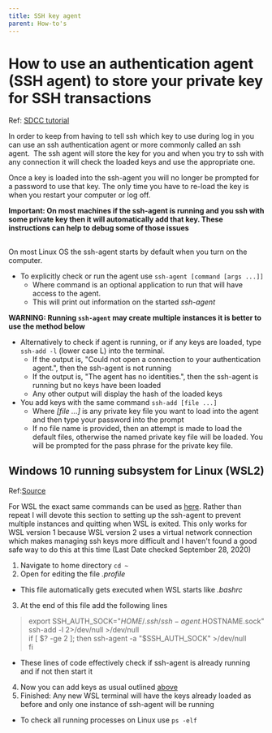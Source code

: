 ```yaml
---
title: SSH key agent
parent: How-to's
---
```


How to use an authentication agent (SSH agent) to store your private key for SSH transactions
===============================================================================================

Ref: [SDCC tutorial](https://www.sdcc.bnl.gov/information/ssh/ssh-agent)

In order to keep from having to tell ssh which key to use during log in you can use an ssh authentication agent or more commonly called an ssh agent.  The ssh agent will store the key for you and when you try to ssh with any connection it will check the loaded keys and use the appropriate one.

Once a key is loaded into the ssh-agent you will no longer be prompted for a password to use that key.  The only time you have to re-load the key is when you restart your computer or log off.

**Important: On most machines if the ssh-agent is running and you ssh with some private key then it will automatically add that key.  These instructions can help to debug some of those issues**

<a name="LinuxSshAgent"></a>
-----------------------------------------------------------

On most Linux OS the ssh-agent starts by default when you turn on the computer.

- To explicitly check or run the agent use `ssh-agent [command [args ...]]`
  - Where command is an optional application to run that will have access to the agent.
  - This will print out information on the started *ssh-agent*

 ****WARNING: Running `ssh-agent` may create multiple instances it is better to use the method below****

- Alternatively to check if agent is running, or if any keys are loaded, type `ssh-add -l` (lower case L) into the terminal.
  - If the output is, "Could not open a connection to your authentication agent.", then the ssh-agent is not running
  - If the output is, "The agent has no identities.", then the ssh-agent is running but no keys have been loaded
  - Any other output will display the hash of the loaded keys
- You add keys with the same command `ssh-add [file ...]`
  - Where *\[file ...\]* is any private key file you want to load into the agent and then type your password into the prompt
  - If no file name is provided, then an attempt is made to load the default files, otherwise the named private key file will be loaded. You will be prompted for the pass phrase for the private key file.

Windows 10 running subsystem for Linux (WSL2)
-------------------------------------------------------

Ref:[Source](https://unix.stackexchange.com/questions/132065/how-do-i-get-ssh-agent-to-work-in-all-terminals)

For WSL the exact same commands can be used as [here](#LinuxSshAgent).  Rather than repeat I will devote this section to setting up the ssh-agent to prevent multiple instances and quitting when WSL is exited.  This only works for WSL version 1 because WSL version 2 uses a virtual network connection which makes managing ssh keys more difficult and I haven't found a good safe way to do this at this time (Last Date checked September 28, 2020)

1. Navigate to home directory `cd ~`
2. Open for editing the file *.profile*

- This file automatically gets executed when WSL starts like *.bashrc*

3. At the end of this file add the following lines

 > export SSH_AUTH_SOCK="$HOME/.ssh/ssh-agent.$HOSTNAME.sock"  
 > ssh-add -l 2>/dev/null >/dev/null  
 > if [ $? -ge 2 ]; then  
 > ssh-agent -a "$SSH_AUTH_SOCK" >/dev/null  
 > fi  

- These lines of code effectively check if ssh-agent is already running and if not then start it

4. Now you can add keys as usual outlined [above](#LinuxSshAgent)
5. Finished: Any new WSL terminal will have the keys already loaded as before and only one instance of ssh-agent will be running

- To check all running processes on Linux use `ps -elf`
